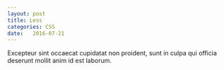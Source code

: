 ```yaml
---
layout: post
title: Less
categories: CSS
date:   2016-07-21
---
```


 Excepteur sint occaecat cupidatat non proident, sunt in culpa qui officia deserunt mollit anim id est laborum.
